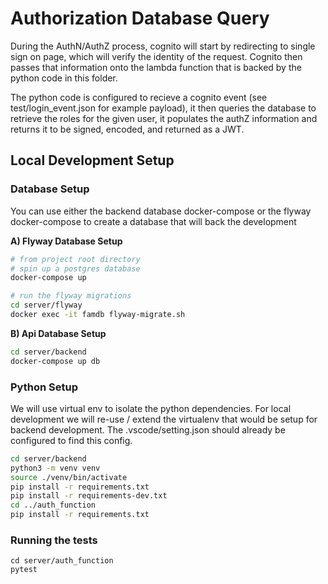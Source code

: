 # Authorization Database Query

During the AuthN/AuthZ process, cognito will start by redirecting to single
sign on page, which will verify the identity of the request.  Cognito then
passes that information onto the lambda function that is backed by the
python code in this folder.

The python code is configured to recieve a cognito event (see
test/login_event.json for example payload), it then queries the database to
retrieve the roles for the given user, it populates the authZ information
and returns it to be signed, encoded, and returned as a JWT.

## Local Development Setup

### Database Setup

You can use either the backend database docker-compose or the flyway
docker-compose to create a database that will back the development

**A) Flyway Database Setup**

``` bash
# from project root directory
# spin up a postgres database
docker-compose up

# run the flyway migrations
cd server/flyway
docker exec -it famdb flyway-migrate.sh
```

**B) Api Database Setup**

``` bash
cd server/backend
docker-compose up db
```

### Python Setup

We will use virtual env to isolate the python dependencies.  For local
development we will re-use / extend the virtualenv that would be setup for
backend development.  The .vscode/setting.json should already be configured
to find this config.

``` bash
cd server/backend
python3 -m venv venv
source ./venv/bin/activate
pip install -r requirements.txt
pip install -r requirements-dev.txt
cd ../auth_function
pip install -r requirements.txt
```

### Running the tests

```
cd server/auth_function
pytest
```





